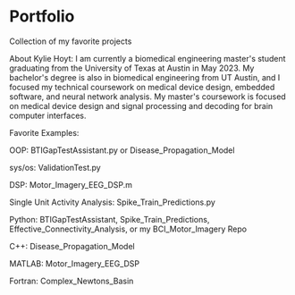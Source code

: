 # Portfolio
Collection of my favorite projects

About Kylie Hoyt:
I am currently a biomedical engineering master's student graduating from the University of Texas at Austin in May 2023. My bachelor's degree is also in biomedical engineering from UT Austin, and I focused my technical coursework on medical device design, embedded software, and neural network analysis. My master's coursework is focused on medical device design and signal processing and decoding for brain computer interfaces.

Favorite Examples:

OOP: BTIGapTestAssistant.py or Disease_Propagation_Model

sys/os: ValidationTest.py

DSP: Motor_Imagery_EEG_DSP.m

Single Unit Activity Analysis: Spike_Train_Predictions.py

Python: BTIGapTestAssistant, Spike_Train_Predictions, Effective_Connectivity_Analysis, or my BCI_Motor_Imagery Repo

C++: Disease_Propagation_Model

MATLAB: Motor_Imagery_EEG_DSP

Fortran: Complex_Newtons_Basin

